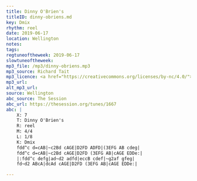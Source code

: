 ```yaml
---
title: Dinny O'Brien's
titleID: dinny-obriens.md
key: Dmix
rhythm: reel
date: 2019-06-17
location: Wellington
notes:
tags:
regtuneoftheweek: 2019-06-17
slowtuneoftheweek:
mp3_file: /mp3/dinny-obriens.mp3
mp3_source: Richard Tait
mp3_licence: <a href="https://creativecommons.org/licenses/by-nc/4.0/">CC-BY-NC-4.0</a>
mp3_url:
alt_mp3_url:
source: Wellington
abc_source: The Session
abc_url: https://thesession.org/tunes/1667
abc: |
    X: 7
    T: Dinny O'Brien's
    R: reel
    M: 4/4
    L: 1/8
    K: Dmix
    fdd^c d=cAB|~c2Bd cAGE|D2FD ADFD|(3EFG AB cdeg|
    fdd^c d=cAB|~c2Bd cAGE|D2FD (3EFG AB|cAGE EDDe:|
    |:fdd^c defg|ad~d2 adfd|eccB cdef|~g2af gfeg|
    fd~d2 ABcA|dcAd cAGE|D2FD (3EFG AB|cAGE EDDe:|

---
```

